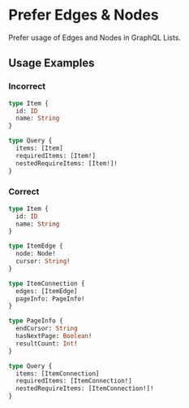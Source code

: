 # Prefer Edges & Nodes

Prefer usage of Edges and Nodes in GraphQL Lists.

## Usage Examples

### Incorrect

```graphql
type Item {
  id: ID
  name: String
}

type Query {
  items: [Item]
  requiredItems: [Item!]
  nestedRequireItems: [Item!]!
}
```

### Correct

```graphql
type Item {
  id: ID
  name: String
}

type ItemEdge {
  node: Node!
  cursor: String!
}

type ItemConnection {
  edges: [ItemEdge]
  pageInfo: PageInfo!
}

type PageInfo {
  endCursor: String
  hasNextPage: Boolean!
  resultCount: Int!
}

type Query {
  items: [ItemConnection]
  requiredItems: [ItemConnection!]
  nestedRequireItems: [ItemConnection!]!
}
```
